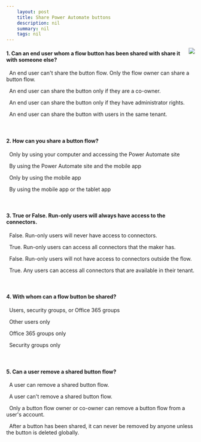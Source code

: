 ```yaml
---
    layout: post
    title: Share Power Automate buttons  
    description: nil
    summary: nil
    tags: nil
---
```



 <a target="_blank" href="https://docs.microsoft.com/en-us/learn/modules/share-buttons/9-check/"><i class="fas fa-external-link-alt"></i> </a>
 <img align="right" src="https://docs.microsoft.com/en-us/learn/achievements/share-buttons.svg">
####  1. Can an end user whom a flow button has been shared with share it with someone else?


<i class='far fa-square'></i> &nbsp;&nbsp;An end user can't share the button flow. Only the flow owner can share a button flow.

<i class='far fa-square'></i> &nbsp;&nbsp;An end user can share the button only if they are a co-owner.

<i class='far fa-square'></i> &nbsp;&nbsp;An end user can share the button only if they have administrator rights.

<i class='fas fa-check-square' style='color: Dodgerblue;'></i> &nbsp;&nbsp;An end user can share the button with users in the same tenant.
<br />
<br />
<br />

####  2. How can you share a button flow?


<i class='far fa-square'></i> &nbsp;&nbsp;Only by using your computer and accessing the Power Automate site

<i class='fas fa-check-square' style='color: Dodgerblue;'></i> &nbsp;&nbsp;By using the Power Automate site and the mobile app

<i class='far fa-square'></i> &nbsp;&nbsp;Only by using the mobile app

<i class='far fa-square'></i> &nbsp;&nbsp;By using the mobile app or the tablet app
<br />
<br />
<br />

####  3. True or False. Run-only users will always have access to the connectors.


<i class='far fa-square'></i> &nbsp;&nbsp;False. Run-only users will never have access to connectors.

<i class='far fa-square'></i> &nbsp;&nbsp;True. Run-only users can access all connectors that the maker has.

<i class='fas fa-check-square' style='color: Dodgerblue;'></i> &nbsp;&nbsp;False. Run-only users will not have access to connectors outside the flow.

<i class='far fa-square'></i> &nbsp;&nbsp;True. Any users can access all connectors that are available in their tenant.
<br />
<br />
<br />

####  4. With whom can a flow button be shared?


<i class='fas fa-check-square' style='color: Dodgerblue;'></i> &nbsp;&nbsp;Users, security groups, or Office 365 groups

<i class='far fa-square'></i> &nbsp;&nbsp;Other users only

<i class='far fa-square'></i> &nbsp;&nbsp;Office 365 groups only

<i class='far fa-square'></i> &nbsp;&nbsp;Security groups only
<br />
<br />
<br />

####  5. Can a user remove a shared button flow?


<i class='fas fa-check-square' style='color: Dodgerblue;'></i> &nbsp;&nbsp;A user can remove a shared button flow.

<i class='far fa-square'></i> &nbsp;&nbsp;A user can't remove a shared button flow.

<i class='far fa-square'></i> &nbsp;&nbsp;Only a button flow owner or co-owner can remove a button flow from a user's account.

<i class='far fa-square'></i> &nbsp;&nbsp;After a button has been shared, it can never be removed by anyone unless the button is deleted globally.
<br />
<br />
<br />
